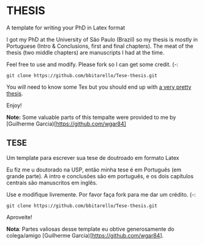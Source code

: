 # THESIS
A template for writing your PhD in Latex format 

I got my PhD at the University of São Paulo (Brazil) so my thesis is mostly in Portuguese (Intro & Conclusions, first and final chapters). The meat of the thesis (two middle chapters) are manuscripts I had at the time.

Feel free to use and modify. Please fork so I can get some credit. (-:

```
git clone https://github.com/bbitarello/Tese-thesis.git
```

You will need to know some Tex but you should end up with [a very pretty thesis](https://teses.usp.br/teses/disponiveis/41/41131/tde-02122016-171335/publico/Barbara_Bitarello_SIMPL.pdf).

Enjoy!

**Note:** Some valuable parts of this tempalte were provided to me by [Guilherme Garcia)[https://github.com/wgar84]
## TESE

Um template para escrever sua tese de doutroado em formato Latex 

Eu fiz me u doutorado na USP, então minha tese é em Português (em grande parte). A intro e conclusões são em português, e os dois capítulos centrais são manuscritos em inglês.

Use e modifique livremente. Por favor faça fork para me dar um crédito. (-:


```
git clone https://github.com/bbitarello/Tese-thesis.git
```


Aproveite!

**Nota**: Partes valiosas desse template eu obtive generosamente do colega/amigo [Guilherme Garcia)[https://github.com/wgar84]. 


